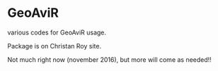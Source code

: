 # GeoAviR
various codes for GeoAviR usage.

Package is on Christan Roy site.

Not much right now (november 2016), but more will come as needed!!
